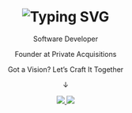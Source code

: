 <h1 align="center">
<img src="https://readme-typing-svg.herokuapp.com?font=Outfit&weight=500&size=30&pause=1000&color=F70000&background=FFFFFF00&center=true&width=435&lines=Hi+There+%F0%9F%98%89;I'm+Kavinesh+Ganeshamoorthy;May+I+help+you+%3F" alt="Typing SVG" />
</h1>

<div align="center">
 
Software Developer
 
Founder at Private Acquisitions

Got a Vision? Let’s Craft It Together 

↓

 </div>
 
<div align="center"> 
  <a href="mailto:gkavinesh186@gmail.com">
    <img src="https://img.shields.io/badge/Gmail-333333?style=for-the-badge&logo=gmail&logoColor=red" />
  </a>
  <a href="https://www.linkedin.com/in/kavinesh186/" target="_blank">
    <img src="https://img.shields.io/badge/LinkedIn-0077B5?style=for-the-badge&logo=linkedin&logoColor=white" target="_blank" />
  </a>
</div>
